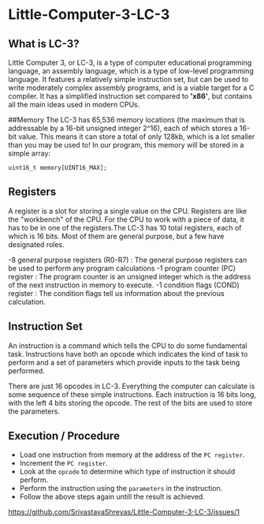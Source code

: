 # Little-Computer-3-LC-3

## What is LC-3?
Little Computer 3, or LC-3, is a type of computer educational programming language, an assembly language, which is a type of low-level programming language. It features a relatively simple instruction set, but can be used to write moderately complex assembly programs, and is a viable target for a C compiler. It has a simplified instruction set compared to **'x86'**, but contains all the main ideas used in modern CPUs.

##Memory
The LC-3 has 65,536 memory locations (the maximum that is addressable by a 16-bit unsigned integer 2^16), each of which stores a 16-bit value. This means it can store a total of only 128kb, which is a lot smaller than you may be used to! In our program, this memory will be stored in a simple array:

`uint16_t memory[UINT16_MAX];`

## Registers
A register is a slot for storing a single value on the CPU. Registers are like the "workbench" of the CPU. For the CPU to work with a piece of data, it has to be in one of the registers.The LC-3 has 10 total registers, each of which is 16 bits. Most of them are general purpose, but a few have designated roles.

-8 general purpose registers (R0-R7) : The general purpose registers can be used to perform any program calculations
-1 program counter (PC) register : The program counter is an unsigned integer which is the address of the next instruction in memory to execute.
-1 condition flags (COND) register : The condition flags tell us information about the previous calculation.

## Instruction Set
An instruction is a command which tells the CPU to do some fundamental task. Instructions have both an opcode which indicates the kind of task to perform and a set of parameters which provide inputs to the task being performed.

There are just 16 opcodes in LC-3. Everything the computer can calculate is some sequence of these simple instructions. Each instruction is 16 bits long, with the left 4 bits storing the opcode. The rest of the bits are used to store the parameters.

## Execution / Procedure
- Load one instruction from memory at the address of the `PC register`.
- Increment the `PC register`.
- Look at the `opcode` to determine which type of instruction it should perform.
- Perform the instruction using the `parameters` in the instruction.
- Follow the above steps again untill the result is achieved.

https://github.com/SrivastavaShreyas/Little-Computer-3-LC-3/issues/1
